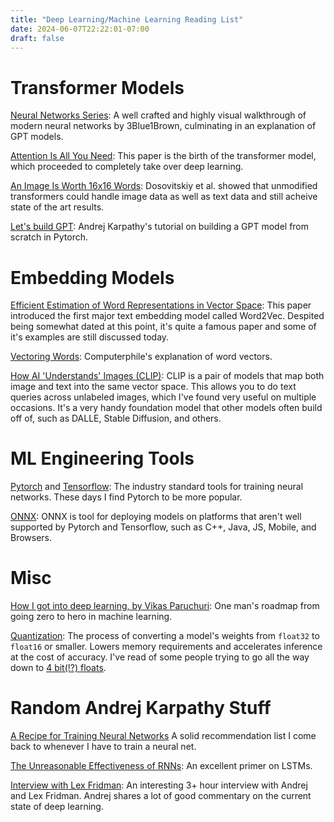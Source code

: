 ```yaml
---
title: "Deep Learning/Machine Learning Reading List"
date: 2024-06-07T22:22:01-07:00
draft: false
---
```


# Transformer Models

[Neural Networks Series](https://www.youtube.com/playlist?list=PLZHQObOWTQDNU6R1_67000Dx_ZCJB-3pi):
A well crafted and highly visual walkthrough of modern neural networks by 3Blue1Brown, culminating in an explanation of GPT models.

[Attention Is All You Need](https://arxiv.org/pdf/1706.03762):
This paper is the birth of the transformer model, which proceeded to completely take over deep learning.

[An Image Is Worth 16x16 Words](https://arxiv.org/pdf/2010.11929):
Dosovitskiy et al. showed that unmodified transformers could handle image data as well as text data and still acheive state of the art results.

[Let's build GPT](https://youtu.be/kCc8FmEb1nY?feature=shared):
Andrej Karpathy's tutorial on building a GPT model from scratch in Pytorch.

# Embedding Models

[Efficient Estimation of Word Representations in Vector Space](https://arxiv.org/abs/1301.3781):
This paper introduced the first major text embedding model called Word2Vec.
Despited being somewhat dated at this point, it's quite a famous paper and some of it's examples are still discussed today.

[Vectoring Words](https://www.youtube.com/watch?v=gQddtTdmG_8):
Computerphile's explanation of word vectors.

[How AI 'Understands' Images (CLIP)](https://youtu.be/KcSXcpluDe4?feature=shared):
CLIP is a pair of models that map both image and text into the same vector space.
This allows you to do text queries across unlabeled images, which I've found very useful on multiple occasions.
It's a very handy foundation model that other models often build off of, such as DALLE, Stable Diffusion, and others.

# ML Engineering Tools

[Pytorch](https://pytorch.org/) and [Tensorflow](https://www.tensorflow.org/):
The industry standard tools for training neural networks.
These days I find Pytorch to be more popular.

[ONNX](https://github.com/onnx/onnx):
ONNX is tool for deploying models on platforms that aren't well supported by Pytorch and Tensorflow, such as C++, Java, JS, Mobile, and Browsers.

# Misc

[How I got into deep learning, by Vikas Paruchuri](https://www.vikas.sh/post/how-i-got-into-deep-learning):
One man's roadmap from going zero to hero in machine learning.

[Quantization](https://huggingface.co/docs/optimum/en/concept_guides/quantization):
The process of converting a model's weights from `float32` to `float16` or smaller.
Lowers memory requirements and accelerates inference at the cost of accuracy.
I've read of some people trying to go all the way down to [4 bit(!?) floats](https://www.intel.com/content/www/us/en/developer/articles/technical/accelerating-language-model-inference-on-your-pc.html).

# Random Andrej Karpathy Stuff

[A Recipe for Training Neural Networks](https://karpathy.github.io/2019/04/25/recipe/)
A solid recommendation list I come back to whenever I have to train a neural net.

[The Unreasonable Effectiveness of RNNs](https://karpathy.github.io/2015/05/21/rnn-effectiveness/):
An excellent primer on LSTMs.

[Interview with Lex Fridman](https://youtu.be/cdiD-9MMpb0?feature=shared):
An interesting 3+ hour interview with Andrej and Lex Fridman.
Andrej shares a lot of good commentary on the current state of deep learning.